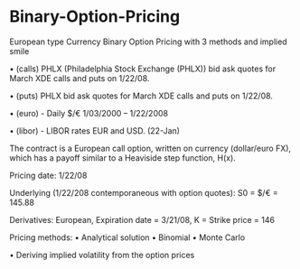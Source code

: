 # Binary-Option-Pricing
European type Currency Binary Option Pricing with 3 methods and implied smile

•	(calls) PHLX (Philadelphia Stock Exchange (PHLX)) bid ask quotes for March XDE calls and puts on 1/22/08.

•	(puts) PHLX bid ask quotes for March XDE calls and puts on 1/22/08.

•	(euro) -  Daily $/€ 1/03/2000 – 1/22/2008

•	(libor) -  LIBOR rates EUR and USD. (22-Jan)

The contract is a European call option, written on currency (dollar/euro FX), which has a payoff similar to a Heaviside step function, H(x).

Pricing date:  1/22/08

Underlying (1/22/208 contemporaneous with option quotes):  S0 = $/€ = 145.88

Derivatives:  European, Expiration date = 3/21/08, K = Strike price = 146

Pricing methods:
•	Analytical solution
•	Binomial
•	Monte Carlo

•	Deriving implied volatility from the option prices

